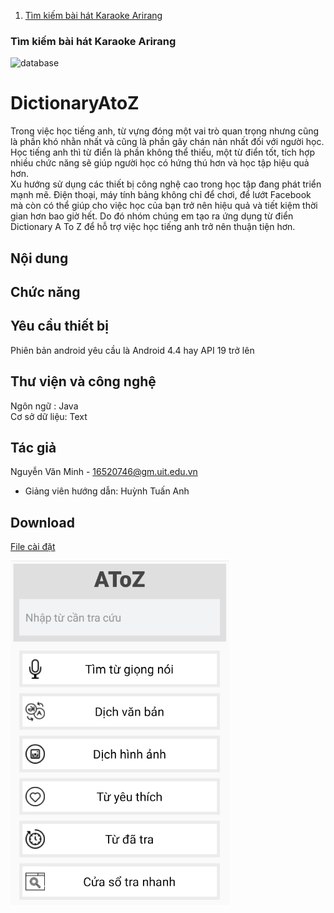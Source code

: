    1. [Tìm kiếm bài hát Karaoke Arirang](#tìm-kiếm-bài-hát-Karaoke-Arirang)
   ### Tìm kiếm bài hát Karaoke Arirang      
   
   ![database](https://user-images.githubusercontent.com/35907949/50275283-93dc1380-0471-11e9-9ee6-a31bc9b4d77d.PNG)


# DictionaryAtoZ
Trong việc học tiếng anh, từ vựng đóng một vai trò quan trọng nhưng cũng là phần khó nhằn nhất và cũng là phần gây chán nản nhất đối với người học. Học tiếng anh thì từ điển là phần không thể thiếu, một từ điển tốt, tích hợp nhiều chức năng sẽ giúp người học có hứng thú hơn và học tập hiệu quả hơn.                                                                                                
Xu hướng sử dụng các thiết bị công nghệ cao trong học tập đang phát triển mạnh mẽ. Điện thoại, máy tính bảng không chỉ để chơi, để lướt Facebook mà còn có thể giúp cho việc học của bạn trở nên hiệu quả và tiết kiệm thời gian hơn bao giờ hết. Do đó nhóm chúng em tạo ra ứng dụng từ điển Dictionary A To Z để hỗ trợ việc học tiếng anh trở nên thuận tiện hơn.
## Nội dung


## Chức năng
## Yêu cầu thiết bị
Phiên bản android yêu cầu là Android 4.4 hay API 19 trở lên
## Thư viện và công nghệ
Ngôn ngữ : Java                                                                                                                         
Cơ sở dữ liệu: Text
## Tác giả
Nguyễn Văn Minh - 16520746@gm.uit.edu.vn
* Giảng viên hướng dẫn: Huỳnh Tuấn Anh
## Download
[File cài đặt](https://drive.google.com/file/d/1UBkDtACueSeBQRx7hHgeaRqLskix7Yna/view?usp=sharing)


![alt text](https://github.com/minilog/Picture/blob/master/1.Giao%20di%E1%BB%87n%20Menu%20l%E1%BB%B1a%20ch%E1%BB%8Dn.png "Logo Title Text 1")

